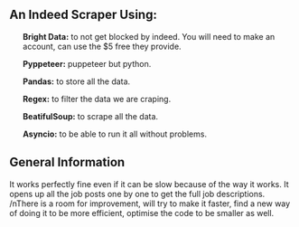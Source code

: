 <h2>An Indeed Scraper Using:</h2>
<ul>
<p><b>Bright Data:</b> to not get blocked by indeed. You will need to make an account, can use the $5 free they provide.</p>
<p><b>Pyppeteer:</b> puppeteer but python.</p>
<p><b>Pandas:</b> to store all the data.</p>
<p><b>Regex:</b> to filter the data we are craping.</p>
<p><b>BeatifulSoup:</b> to scrape all the data.</p>
<p><b>Asyncio:</b> to be able to run it all without problems.</p>
</ul>

<h2>General Information</h2>
<p> It works perfectly fine even if it can be slow because of the way it works. It opens up all the job posts one by one to get the full job descriptions. /nThere is a room for improvement, will try to make it faster, find a new way of doing it to be more efficient, optimise the code to be smaller as well.</p>
